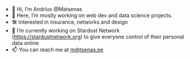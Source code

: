 - 👋 Hi, I’m Andrius @Matsenas
- 👀 Here, I’m mostly working on web dev and data science projects.
- 🛠 Interested in insurance, networks and design
- 🌱 I’m currently working on Stardust Network (https://stardustnetwork.org) to give everyone control of their personal data online
- 📫 You can reach me at m@tsenas.ee

